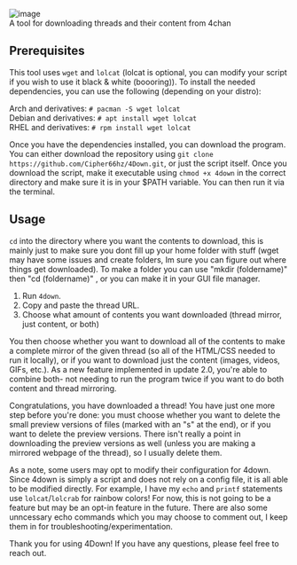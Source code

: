 ![image](https://github.com/user-attachments/assets/46150d51-795e-444b-a58c-1896317c0b06) <br>
A tool for downloading threads and their content from 4chan


## Prerequisites

This tool uses `wget` and `lolcat` (lolcat is optional, you can modify your script if you wish to use it black & white (boooring)).
To install the needed dependencies, you can use the following (depending on your distro):

Arch and derivatives: `# pacman -S wget lolcat`<br/>
Debian and derivatives: `# apt install wget lolcat`<br/>
RHEL and derivatives: `# rpm install wget lolcat`

Once you have the dependencies installed, you can download the program. You can either download the repository using `git clone https://github.com/Cipher66hz/4Down.git`, or just the script itself. Once you download the script, make it executable using `chmod +x 4down` in the correct directory and make sure it is in your $PATH variable. You can then run it via the terminal.

## Usage

`cd` into the directory where you want the contents to download, this is mainly just to make sure you dont fill up your home folder with stuff (wget may have some issues and create folders, Im sure you can figure out where things get downloaded). To make a folder you can use "mkdir (foldername)" then "cd (foldername)" , or you can make it in your GUI file manager.

1. Run `4down`.<br/>
2. Copy and paste the thread URL.<br/> 
3. Choose what amount of contents you want downloaded (thread mirror, just content, or both)

You then choose whether you want to download all of the contents to make a complete mirror of the given thread (so all of the HTML/CSS needed to run it locally), or if you want to download just the content (images, videos, GIFs, etc.). 
As a new feature implemented in update 2.0, you're able to combine both- not needing to run the program twice if you want to do both content and thread mirroring.

Congratulations, you have downloaded a thread! You have just one more step before you're done: you must choose whether you want to delete the small preview versions of files (marked with an "s" at the end), or if you want to delete the preview versions. There isn't really a point in downloading the preview versions as well (unless you are making a mirrored webpage of the thread), so I usually delete them.

As a note, some users may opt to modify their configuration for 4down. Since 4down is simply a script and does not rely on a config file, it is all able to be modified directly. For example, I have my `echo` and `printf` statements use `lolcat`/`lolcrab` for rainbow colors! For now, this is not going to be a feature but may be an opt-in feature in the future. There are also some unncessary echo commands which you may choose to comment out, I keep them in for troubleshooting/experimentation. 

Thank you for using 4Down! If you have any questions, please feel free to reach out.

